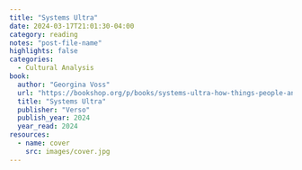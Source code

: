 ```yaml
---
title: "Systems Ultra"
date: 2024-03-17T21:01:30-04:00
category: reading
notes: "post-file-name"
highlights: false
categories:
  - Cultural Analysis
book:
  author: "Georgina Voss"
  url: "https://bookshop.org/p/books/systems-ultra-how-things-people-and-ideas-connect-in-a-complex-world-georgina-voss/20031981"
  title: "Systems Ultra"
  publisher: "Verso"
  publish_year: 2024
  year_read: 2024
resources:
  - name: cover
    src: images/cover.jpg
---
```


